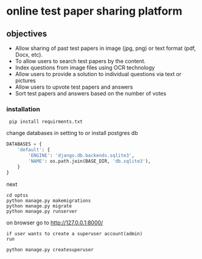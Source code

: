 # online test paper sharing platform
## objectives 
- Allow sharing of past test papers in image (jpg, png) or text format (pdf, Docx, etc).
- To allow users to search test papers by the content.
- Index questions from image files using OCR technology
- Allow users to provide a solution to individual questions via text or pictures 
- Allow users to upvote test papers and answers 
- Sort test papers and answers based on the number of votes

### installation
  ```shell
   pip install requirments.txt
  ```
 change databases in setting to or install postgres db
 ```python
 DATABASES = {
     'default': {
         'ENGINE': 'django.db.backends.sqlite3',
         'NAME': os.path.join(BASE_DIR, 'db.sqlite3'),
     }
 }
 ```
 next
 ```shell
 cd optss
 python manage.py makemigrations
 python manage.py migrate
 python manage.py runserver
 ```
 on browser go to http://127.0.0.1:8000/
 ```
 if user wants to create a superuser account(admin)
 run
 ```
 ```shell
 python manage.py createsuperuser
 ```


